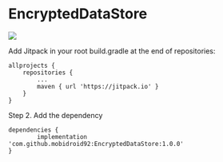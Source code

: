 # EncryptedDataStore

[![](https://jitpack.io/v/mobidroid92/EncryptedDataStore.svg)](https://jitpack.io/#mobidroid92/EncryptedDataStore)

Add Jitpack in your root build.gradle at the end of repositories:

	allprojects {
		repositories {
			...
			maven { url 'https://jitpack.io' }
		}
	}
Step 2. Add the dependency

	dependencies {
	        implementation 'com.github.mobidroid92:EncryptedDataStore:1.0.0'
	}

